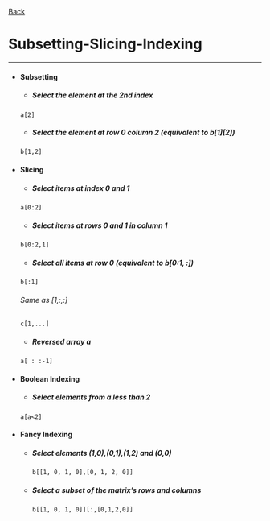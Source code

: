 [Back](../numpy.md)

# Subsetting-Slicing-Indexing
---

- #### Subsetting
    - ##### Select the element at the 2nd index
    ~~~~
    a[2]
    ~~~~
    - ##### Select the element at row 0 column 2 (equivalent to b[1][2])
    ~~~~
    b[1,2]
    ~~~~
- #### Slicing
    - ##### Select items at index 0 and 1
    ~~~~
    a[0:2]
    ~~~~
    - ##### Select items at rows 0 and 1 in column 1
    ~~~~
    b[0:2,1]
    ~~~~
    - ##### Select all items at row 0 (equivalent to b[0:1, :])
    ~~~~
    b[:1]
    ~~~~
    ###### Same as [1,:,:]
    ~~~~
    c[1,...]
    ~~~~
    - ##### Reversed array a
    ~~~~
    a[ : :-1]
    ~~~~
- #### Boolean Indexing
    - ##### Select elements from a less than 2
    ~~~~
    a[a<2]
    ~~~~
- #### Fancy Indexing
  - ##### Select elements (1,0),(0,1),(1,2) and (0,0)
    ~~~~
    b[[1, 0, 1, 0],[0, 1, 2, 0]]
    ~~~~
  - ##### Select a subset of the matrix’s rows and columns
    ~~~~
    b[[1, 0, 1, 0]][:,[0,1,2,0]]
    ~~~~